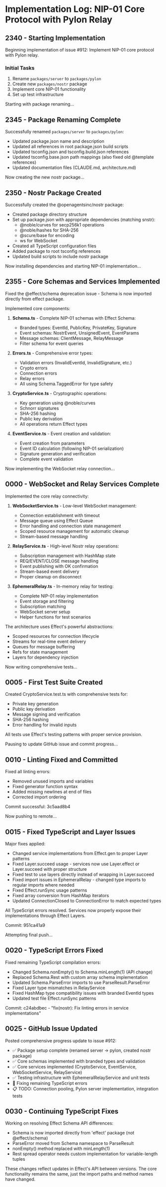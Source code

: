 # Implementation Log: NIP-01 Core Protocol with Pylon Relay

## 2340 - Starting Implementation

Beginning implementation of issue #912: Implement NIP-01 core protocol with Pylon relay.

### Initial Tasks
1. Rename `packages/server` to `packages/pylon`
2. Create new `packages/nostr` package
3. Implement core NIP-01 functionality
4. Set up test infrastructure

Starting with package renaming...

## 2345 - Package Renaming Complete

Successfully renamed `packages/server` to `packages/pylon`:
- Updated package.json name and description
- Updated all references in root package.json build scripts
- Updated tsconfig.json and tsconfig.build.json references
- Updated tsconfig.base.json path mappings (also fixed old @template references)
- Updated documentation files (CLAUDE.md, architecture.md)

Now creating the new nostr package...

## 2350 - Nostr Package Created

Successfully created the @openagentsinc/nostr package:
- Created package directory structure
- Set up package.json with appropriate dependencies (matching snstr):
  - @noble/curves for secp256k1 operations
  - @noble/hashes for SHA-256
  - @scure/base for encoding
  - ws for WebSocket
- Created all TypeScript configuration files
- Added package to root tsconfig references
- Updated build scripts to include nostr package

Now installing dependencies and starting NIP-01 implementation...

## 2355 - Core Schemas and Services Implemented

Fixed the @effect/schema deprecation issue - Schema is now imported directly from effect package.

Implemented core components:
1. **Schema.ts** - Complete NIP-01 schemas with Effect Schema:
   - Branded types: EventId, PublicKey, PrivateKey, Signature
   - Event schemas: NostrEvent, UnsignedEvent, EventParams
   - Message schemas: ClientMessage, RelayMessage
   - Filter schema for event queries

2. **Errors.ts** - Comprehensive error types:
   - Validation errors (InvalidEventId, InvalidSignature, etc.)
   - Crypto errors
   - Connection errors
   - Relay errors
   - All using Schema.TaggedError for type safety

3. **CryptoService.ts** - Cryptographic operations:
   - Key generation using @noble/curves
   - Schnorr signatures
   - SHA-256 hashing
   - Public key derivation
   - All operations return Effect types

4. **EventService.ts** - Event creation and validation:
   - Event creation from parameters
   - Event ID calculation (following NIP-01 serialization)
   - Signature generation and verification
   - Complete event validation

Now implementing the WebSocket relay connection...

## 0000 - WebSocket and Relay Services Complete

Implemented the core relay connectivity:

1. **WebSocketService.ts** - Low-level WebSocket management:
   - Connection establishment with timeout
   - Message queue using Effect Queue
   - Error handling and connection state management
   - Scoped resource management for automatic cleanup
   - Stream-based message handling

2. **RelayService.ts** - High-level Nostr relay operations:
   - Subscription management with HashMap state
   - REQ/EVENT/CLOSE message handling
   - Event publishing with OK confirmation
   - Stream-based event delivery
   - Proper cleanup on disconnect

3. **EphemeralRelay.ts** - In-memory relay for testing:
   - Complete NIP-01 relay implementation
   - Event storage and filtering
   - Subscription matching
   - WebSocket server setup
   - Helper functions for test scenarios

The architecture uses Effect's powerful abstractions:
- Scoped resources for connection lifecycle
- Streams for real-time event delivery
- Queues for message buffering
- Refs for state management
- Layers for dependency injection

Now writing comprehensive tests...

## 0005 - First Test Suite Created

Created CryptoService.test.ts with comprehensive tests for:
- Private key generation
- Public key derivation
- Message signing and verification
- SHA-256 hashing
- Error handling for invalid inputs

All tests use Effect's testing patterns with proper service provision.

Pausing to update GitHub issue and commit progress...

## 0010 - Linting Fixed and Committed

Fixed all linting errors:
- Removed unused imports and variables
- Fixed generator function syntax
- Added missing newlines at end of files
- Corrected import ordering

Commit successful: 3c5aad8b4

Now pushing to remote...

## 0015 - Fixed TypeScript and Layer Issues

Major fixes applied:
- Changed service implementations from Effect.gen to proper Layer patterns
- Fixed Layer.succeed usage - services now use Layer.effect or Layer.succeed with proper structure
- Fixed test to use layers directly instead of wrapping in Layer.succeed
- Fixed import issues in EphemeralRelay - changed type imports to regular imports where needed
- Fixed Effect.runSync usage patterns
- Fixed array conversion from HashMap iterators
- Updated ConnectionClosed to ConnectionError to match expected types

All TypeScript errors resolved. Services now properly expose their implementations through Effect Layers.

Commit: 951ca41a9

Attempting final push...

## 0020 - TypeScript Errors Fixed

Fixed remaining TypeScript compilation errors:
- Changed Schema.nonEmpty() to Schema.minLength(1) (API change)
- Replaced Schema.Rest with custom array schema implementation
- Updated Schema.ParseError imports to use ParseResult.ParseError
- Fixed Layer type mismatches in RelayService
- Fixed HashMap type compatibility issues with branded EventId types
- Updated test file Effect.runSync patterns

Commit: c24abdbec - "fix(nostr): Fix linting errors in service implementations"

## 0025 - GitHub Issue Updated

Posted comprehensive progress update to issue #912:
- ✅ Package setup complete (renamed server → pylon, created nostr package)
- ✅ Core schemas implemented with branded types and validation
- ✅ Core services implemented (CryptoService, EventService, WebSocketService, RelayService)
- ✅ Testing infrastructure with EphemeralRelayService and unit tests
- 🚧 Fixing remaining TypeScript errors
- 📋 TODO: Connection pooling, Pylon server implementation, integration tests

## 0030 - Continuing TypeScript Fixes

Working on resolving Effect Schema API differences:
- Schema is now imported directly from 'effect' package (not @effect/schema)
- ParseError moved from Schema namespace to ParseResult
- nonEmpty() method replaced with minLength(1)
- Rest spread operator needs custom implementation for variable-length tuples

These changes reflect updates in Effect's API between versions. The core functionality remains the same, just the import paths and method names have changed.